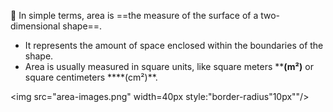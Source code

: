 📌 In simple terms, area is ==the measure of the surface of a two-dimensional shape==. 
- It represents the amount of space enclosed within the boundaries of the shape. 
- Area is usually measured in square units, like square meters ****(m²)** or square centimeters ****(cm²)**.

<img src="area-images.png"  width=40px style:"border-radius"10px""/> 
